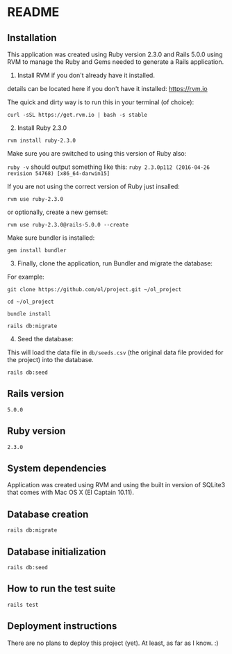 # README

## Installation

This application was created using Ruby version 2.3.0 and Rails 5.0.0 using RVM to manage the Ruby and Gems needed to generate a Rails application.

1. Install RVM if you don't already have it installed.

  details can be located here if you don't have it installed: https://rvm.io

  The quick and dirty way is to run this in your terminal (of choice):

  `curl -sSL https://get.rvm.io | bash -s stable`

2. Install Ruby 2.3.0

  `rvm install ruby-2.3.0`

  Make sure you are switched to using this version of Ruby also:

  `ruby -v` should output something like this: `ruby 2.3.0p112 (2016-04-26 revision 54768) [x86_64-darwin15]`

  If you are not using the correct version of Ruby just insalled:

  `rvm use ruby-2.3.0`

  or optionally, create a new gemset:

  `rvm use ruby-2.3.0@rails-5.0.0 --create`

  Make sure bundler is installed:

  `gem install bundler`

3. Finally, clone the application, run Bundler and migrate the database:

  For example:

  `git clone https://github.com/ol/project.git ~/ol_project`

  `cd ~/ol_project`

  `bundle install`

  `rails db:migrate`

4. Seed the database:

  This will load the data file in `db/seeds.csv` (the original data file provided for the project) into the database.

  `rails db:seed`

## Rails version

`5.0.0`

## Ruby version

`2.3.0`

## System dependencies

Application was created using RVM and using the built in version of SQLite3 that comes with Mac OS X (El Captain 10.11).

## Database creation

`rails db:migrate`

## Database initialization

`rails db:seed`

## How to run the test suite

`rails test`

## Deployment instructions

There are no plans to deploy this project (yet). At least, as far as I know. :)

